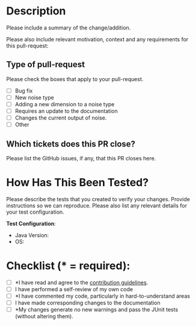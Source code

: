 # Description

Please include a summary of the change/addition.

Please also include relevant motivation, context and any requirements for this pull-request:

## Type of pull-request

Please check the boxes that apply to your pull-request.

- [ ] Bug fix
- [ ] New noise type
- [ ] Adding a new dimension to a noise type
- [ ] Requires an update to the documentation
- [ ] Changes the current output of noise.
- [ ] Other

## Which tickets does this PR close?

Please list the GitHub issues, if any, that this PR closes here.

# How Has This Been Tested?

Please describe the tests that you created to verify your changes. Provide instructions so we can reproduce. Please also
list any relevant details for your test configuration.

**Test Configuration**:

* Java Version:
* OS:

# Checklist (* = required):

- [ ] *I have read and agree to the [contribution guidelines](CONTRIBUTING.md).
- [ ] I have performed a self-review of my own code
- [ ] *I have commented my code, particularly in hard-to-understand areas
- [ ] I have made corresponding changes to the documentation
- [ ] *My changes generate no new warnings and pass the JUnit tests (without altering them).